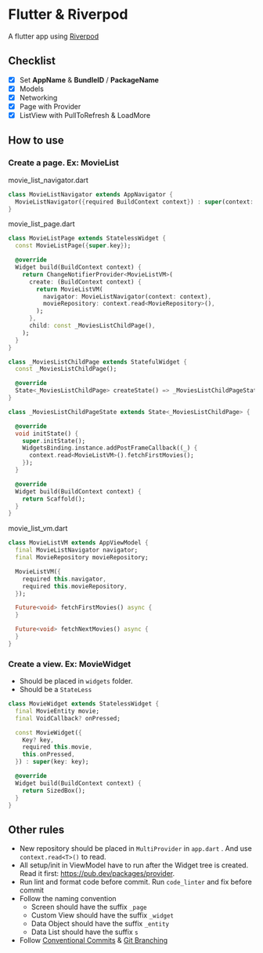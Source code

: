# Flutter & Riverpod
A flutter app using [Riverpod](https://riverpod.dev/)

## Checklist
- [x] Set **AppName** & **BundleID** / **PackageName**
- [x] Models
- [x] Networking
- [x] Page with Provider
- [x] ListView with PullToRefresh & LoadMore

## How to use
### Create a page. Ex: MovieList
movie_list_navigator.dart
```dart
class MovieListNavigator extends AppNavigator {
  MovieListNavigator({required BuildContext context}) : super(context: context);
}
```

movie_list_page.dart
```dart
class MovieListPage extends StatelessWidget {
  const MovieListPage({super.key});

  @override
  Widget build(BuildContext context) {
    return ChangeNotifierProvider<MovieListVM>(
      create: (BuildContext context) {
        return MovieListVM(
          navigator: MovieListNavigator(context: context),
          movieRepository: context.read<MovieRepository>(),
        );
      },
      child: const _MoviesListChildPage(),
    );
  }
}

class _MoviesListChildPage extends StatefulWidget {
  const _MoviesListChildPage();

  @override
  State<_MoviesListChildPage> createState() => _MoviesListChildPageState();
}

class _MoviesListChildPageState extends State<_MoviesListChildPage> {

  @override
  void initState() {
    super.initState();
    WidgetsBinding.instance.addPostFrameCallback((_) {
      context.read<MovieListVM>().fetchFirstMovies();
    });
  }

  @override
  Widget build(BuildContext context) {
    return Scaffold();
  }
}
```

movie_list_vm.dart
```dart
class MovieListVM extends AppViewModel {
  final MovieListNavigator navigator;
  final MovieRepository movieRepository;

  MovieListVM({
    required this.navigator,
    required this.movieRepository,
  });

  Future<void> fetchFirstMovies() async {
  }

  Future<void> fetchNextMovies() async {
  }
}
```
### Create a view. Ex: MovieWidget
- Should be placed in `widgets` folder.
- Should be a `StateLess`
```dart
class MovieWidget extends StatelessWidget {
  final MovieEntity movie;
  final VoidCallback? onPressed;

  const MovieWidget({
    Key? key,
    required this.movie,
    this.onPressed,
  }) : super(key: key);

  @override
  Widget build(BuildContext context) {
    return SizedBox();
  }
}
```

## Other rules
* New repository should be placed in `MultiProvider` in `app.dart` . And use `context.read<T>()` to read.
* All setup/init in ViewModel have to run after the Widget tree is created. Read it first: https://pub.dev/packages/provider.
* Run lint and format code before commit. Run `code_linter` and fix before commit
* Follow the naming convention
  * Screen should have the suffix `_page`
  * Custom View should have the suffix `_widget`
  * Data Object should have the suffix `_entity`
  * Data List should have the suffix `s`
* Follow [Conventional Commits](https://www.conventionalcommits.org/en/v1.0.0/) & [Git Branching](https://dev.to/couchcamote/git-branching-name-convention-cch)
